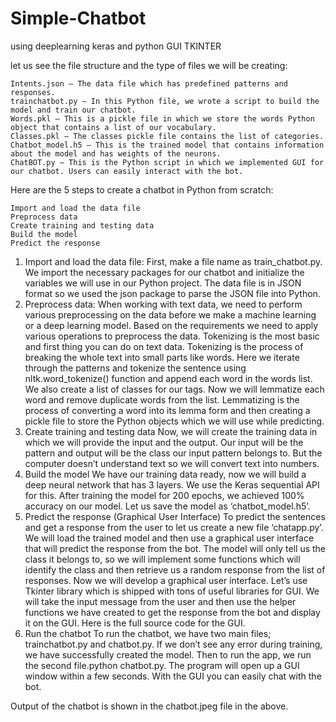 # Simple-Chatbot
using deeplearning keras and python GUI TKINTER

let us see the file structure and the type of files we will be creating:


    Intents.json – The data file which has predefined patterns and responses.
    trainchatbot.py – In this Python file, we wrote a script to build the model and train our chatbot.
    Words.pkl – This is a pickle file in which we store the words Python object that contains a list of our vocabulary.
    Classes.pkl – The classes pickle file contains the list of categories.
    Chatbot_model.h5 – This is the trained model that contains information about the model and has weights of the neurons.
    ChatBOT.py – This is the Python script in which we implemented GUI for our chatbot. Users can easily interact with the bot.
    
Here are the 5 steps to create a chatbot in Python from scratch:

    Import and load the data file
    Preprocess data
    Create training and testing data
    Build the model
    Predict the response
    
1. Import and load the data file:
                          First, make a file name as train_chatbot.py. We import the necessary packages for our chatbot and initialize the variables we will use in our Python project. The data file is in JSON format so we used the json package to parse the JSON file into Python.
2. Preprocess data:
                  When working with text data, we need to perform various preprocessing on the data before we make a machine learning or a deep learning model. Based on the requirements we need to apply various operations to preprocess the data. Tokenizing is the most basic and first thing you can do on text data. Tokenizing is the process of breaking the whole text into small parts like words. Here we iterate through the patterns and tokenize the sentence using nltk.word_tokenize() function and append each word in the words list. We also create a list of classes for our tags. Now we will lemmatize each word and remove duplicate words from the list. Lemmatizing is the process of converting a word into its lemma form and then creating a pickle file to store the Python objects which we will use while predicting.
3. Create training and testing data
                  Now, we will create the training data in which we will provide the input and the output. Our input will be the pattern and output will be the class our input pattern belongs to. But the computer doesn’t understand text so we will convert text into numbers.
 4. Build the model
                  We have our training data ready, now we will build a deep neural network that has 3 layers. We use the Keras sequential API for this. After training the model for 200 epochs, we achieved 100% accuracy on our model. Let us save the model as ‘chatbot_model.h5’.
 5. Predict the response (Graphical User Interface)
                   To predict the sentences and get a response from the user to let us create a new file ‘chatapp.py’. We will load the trained model and then use a graphical user interface that will predict the response from the bot. The model will only tell us the class it belongs to, so we will implement some functions which will identify the class and then retrieve us a random response from the list of responses. Now we will develop a graphical user interface. Let’s use Tkinter library which is shipped with tons of useful libraries for GUI. We will take the input message from the user and then use the helper functions we have created to get the response from the bot and display it on the GUI. Here is the full source code for the GUI.
 6. Run the chatbot
          To run the chatbot, we have two main files; trainchatbot.py and chatbot.py. If we don’t see any error during training, we have successfully created the model. Then to run the app, we run the second file.python chatbot.py. The program will open up a GUI window within a few seconds. With the GUI you can easily chat with the bot.
          
Output of the chatbot is shown in the chatbot.jpeg file in the above.
                 

                   


 
